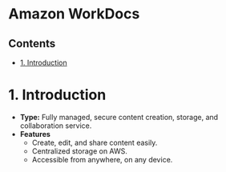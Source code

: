 # Amazon WorkDocs <!-- omit in toc -->

## Contents <!-- omit in toc -->

- [1. Introduction](#1-introduction)

# 1. Introduction

- **Type:** Fully managed, secure content creation, storage, and collaboration service.
- **Features**
  - Create, edit, and share content easily.
  - Centralized storage on AWS.
  - Accessible from anywhere, on any device.
